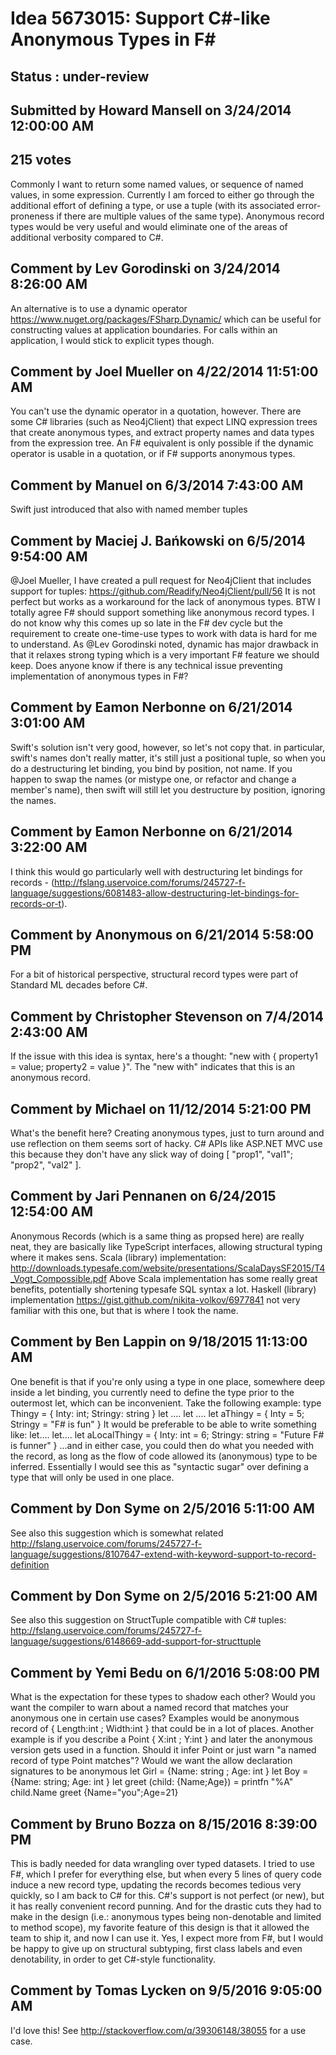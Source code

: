 # Idea 5673015: Support C#-like Anonymous Types in F# #

## Status : under-review

## Submitted by Howard Mansell on 3/24/2014 12:00:00 AM

## 215 votes

Commonly I want to return some named values, or sequence of named values, in some expression. Currently I am forced to either go through the additional effort of defining a type, or use a tuple (with its associated error-proneness if there are multiple values of the same type). Anonymous record types would be very useful and would eliminate one of the areas of additional verbosity compared to C#.


## Comment by Lev Gorodinski on 3/24/2014 8:26:00 AM

An alternative is to use a dynamic operator https://www.nuget.org/packages/FSharp.Dynamic/ which can be useful for constructing values at application boundaries. For calls within an application, I would stick to explicit types though.

## Comment by Joel Mueller on 4/22/2014 11:51:00 AM

You can't use the dynamic operator in a quotation, however. There are some C# libraries (such as Neo4jClient) that expect LINQ expression trees that create anonymous types, and extract property names and data types from the expression tree. An F# equivalent is only possible if the dynamic operator is usable in a quotation, or if F# supports anonymous types.

## Comment by Manuel on 6/3/2014 7:43:00 AM

Swift just introduced that also with named member tuples

## Comment by Maciej J. Bańkowski on 6/5/2014 9:54:00 AM

@Joel Mueller, I have created a pull request for Neo4jClient that includes support for tuples: https://github.com/Readify/Neo4jClient/pull/56 It is not perfect but works as a workaround for the lack of anonymous types.
BTW I totally agree F# should support something like anonymous record types. I do not know why this comes up so late in the F# dev cycle but the requirement to create one-time-use types to work with data is hard for me to understand. As @Lev Gorodinski noted, dynamic has major drawback in that it relaxes strong typing which is a very important F# feature we should keep.
Does anyone know if there is any technical issue preventing implementation of anonymous types in F#?

## Comment by Eamon Nerbonne on 6/21/2014 3:01:00 AM

Swift's solution isn't very good, however, so let's not copy that. in particular, swift's names don't really matter, it's still just a positional tuple, so when you do a destructuring let binding, you bind by position, not name. If you happen to swap the names (or mistype one, or refactor and change a member's name), then swift will still let you destructure by position, ignoring the names.

## Comment by Eamon Nerbonne on 6/21/2014 3:22:00 AM

I think this would go particularly well with destructuring let bindings for records - (http://fslang.uservoice.com/forums/245727-f-language/suggestions/6081483-allow-destructuring-let-bindings-for-records-or-t).

## Comment by Anonymous on 6/21/2014 5:58:00 PM

For a bit of historical perspective, structural record types were part of Standard ML decades before C#.

## Comment by Christopher Stevenson on 7/4/2014 2:43:00 AM

If the issue with this idea is syntax, here's a thought: "new with { property1 = value; property2 = value }". The "new with" indicates that this is an anonymous record.

## Comment by Michael on 11/12/2014 5:21:00 PM

What's the benefit here? Creating anonymous types, just to turn around and use reflection on them seems sort of hacky. C# APIs like ASP.NET MVC use this because they don't have any slick way of doing [ "prop1", "val1"; "prop2", "val2" ].

## Comment by Jari Pennanen on 6/24/2015 12:54:00 AM

Anonymous Records (which is a same thing as propsed here) are really neat, they are basically like TypeScript interfaces, allowing structural typing where it makes sens.
Scala (library) implementation: http://downloads.typesafe.com/website/presentations/ScalaDaysSF2015/T4_Vogt_Compossible.pdf
Above Scala implementation has some really great benefits, potentially shortening typesafe SQL syntax a lot.
Haskell (library) implementation https://gist.github.com/nikita-volkov/6977841 not very familiar with this one, but that is where I took the name.

## Comment by Ben Lappin on 9/18/2015 11:13:00 AM

One benefit is that if you're only using a type in one place, somewhere deep inside a let binding, you currently need to define the type prior to the outermost let, which can be inconvenient. Take the following example:
type Thingy = { Inty: int; Stringy: string }
let ....
let ....
let aThingy = { Inty = 5; Stringy = "F# is fun" }
It would be preferable to be able to write something like:
let....
let....
let aLocalThingy = { Inty: int = 6; Stringy: string = "Future F# is funner" }
...and in either case, you could then do what you needed with the record, as long as the flow of code allowed its (anonymous) type to be inferred.
Essentially I would see this as "syntactic sugar" over defining a type that will only be used in one place.

## Comment by Don Syme on 2/5/2016 5:11:00 AM

See also this suggestion which is somewhat related http://fslang.uservoice.com/forums/245727-f-language/suggestions/8107647-extend-with-keyword-support-to-record-definition

## Comment by Don Syme on 2/5/2016 5:21:00 AM

See also this suggestion on StructTuple compatible with C# tuples: http://fslang.uservoice.com/forums/245727-f-language/suggestions/6148669-add-support-for-structtuple

## Comment by Yemi Bedu on 6/1/2016 5:08:00 PM

What is the expectation for these types to shadow each other?
Would you want the compiler to warn about a named record that matches your anonymous one in certain use cases?
Examples would be anonymous record of { Length:int ; Width:int } that could be in a lot of places.
Another example is if you describe a Point { X:int ; Y:int } and later the anonymous version gets used in a function.
Should it infer Point or just warn "a named record of type Point matches"?
Would we want the allow declaration signatures to be anonymous
let Girl = {Name: string ; Age: int }
let Boy = {Name: string; Age: int }
let greet (child: {Name;Age}) = printfn "%A" child.Name
greet {Name="you";Age=21}

## Comment by Bruno Bozza on 8/15/2016 8:39:00 PM

This is badly needed for data wrangling over typed datasets. I tried to use F#, which I prefer for everything else, but when every 5 lines of query code induce a new record type, updating the records becomes tedious very quickly, so I am back to C# for this.
C#'s support is not perfect (or new), but it has really convenient record punning. And for the drastic cuts they had to make in the design (i.e.: anonymous types being non-denotable and limited to method scope), my favorite feature of this design is that it allowed the team to ship it, and now I can use it. Yes, I expect more from F#, but I would be happy to give up on structural subtyping, first class labels and even denotability, in order to get C#-style functionality.

## Comment by Tomas Lycken on 9/5/2016 9:05:00 AM

I'd love this! See http://stackoverflow.com/q/39306148/38055 for a use case.
